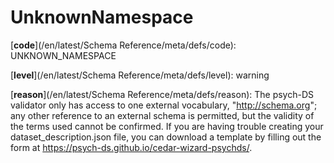 # UnknownNamespace

[**code**](/en/latest/Schema Reference/meta/defs/code): UNKNOWN_NAMESPACE

[**level**](/en/latest/Schema Reference/meta/defs/level): warning

[**reason**](/en/latest/Schema Reference/meta/defs/reason): The psych-DS validator only has access to one external vocabulary, "http://schema.org"; any other reference to an external schema is permitted, but the validity of the terms used cannot be confirmed. If you are having trouble creating your dataset_description.json file, you can download a template by filling out the form at https://psych-ds.github.io/cedar-wizard-psychds/.